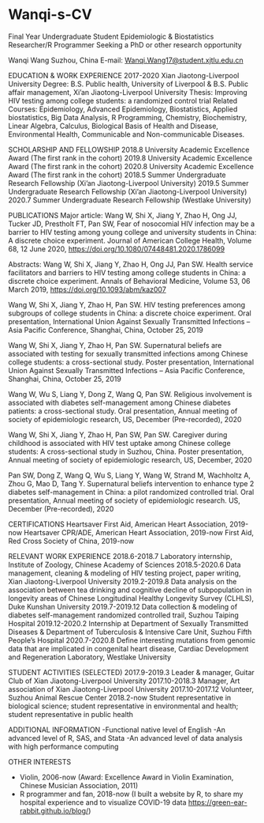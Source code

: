 # Wanqi-s-CV
Final Year Undergraduate Student
Epidemiologic & Biostatistics Researcher/R Programmer
Seeking a PhD or other research opportunity

Wanqi Wang
Suzhou, China
E-mail: Wanqi.Wang17@student.xjtlu.edu.cn

EDUCATION & WORK EXPERIENCE
2017-2020 Xian Jiaotong-Liverpool University
Degree: B.S. Public health, University of Liverpool 
         & B.S. Public affair management, Xi’an Jiaotong-Liverpool University 
Thesis: Improving HIV testing among college students: a randomized control trial
Related Courses: Epidemiology, Advanced Epidemiology, Biostatistics, Applied biostatistics, Big Data Analysis, R Programming, Chemistry, Biochemistry, Linear Algebra, Calculus, Biological Basis of Health and Disease, Environmental Health, Communicable and Non-communicable Diseases.  

SCHOLARSHIP AND FELLOWSHIP
2018.8 University Academic Excellence Award (The first rank in the cohort)
2019.8 University Academic Excellence Award (The first rank in the cohort)
2020.8 University Academic Excellence Award (The first rank in the cohort)
2018.5 Summer Undergraduate Research Fellowship (Xi’an Jiaotong-Liverpool University)
2019.5 Summer Undergraduate Research Fellowship (Xi’an Jiaotong-Liverpool University)
2020.7 Summer Undergraduate Research Fellowship (Westlake University)

PUBLICATIONS 
Major article:
Wang W, Shi X, Jiang Y, Zhao H, Ong JJ, Tucker JD, Prestholt FT, Pan SW, Fear of nosocomial HIV infection may be a barrier to HIV testing among young college and university students in China: A discrete choice experiment. Journal of American College Health, Volume 68, 12 June 2020, https://doi.org/10.1080/07448481.2020.1786099 

Abstracts:
Wang W, Shi X, Jiang Y, Zhao H, Ong JJ, Pan SW. Health service facilitators and barriers to HIV testing among college students in China: a discrete choice experiment. Annals of Behavioral Medicine, Volume 53, 06 March 2019, https://doi.org/10.1093/abm/kaz007

Wang W, Shi X, Jiang Y, Zhao H, Pan SW. HIV testing preferences among subgroups of college students in China: a discrete choice experiment. Oral presentation, International Union Against Sexually Transmitted Infections – Asia Pacific Conference, Shanghai, China, October 25, 2019

Wang W, Shi X, Jiang Y, Zhao H, Pan SW. Supernatural beliefs are associated with testing for sexually transmitted infections among Chinese college students: a cross-sectional study. Poster presentation, International Union Against Sexually Transmitted Infections – Asia Pacific Conference, Shanghai, China, October 25, 2019

Wang W, Wu S, Liang Y, Dong Z, Wang Q, Pan SW. Religious involvement is associated with diabetes self-management among Chinese diabetes patients: a cross-sectional study. Oral presentation, Annual meeting of society of epidemiologic research, US, December (Pre-recorded), 2020

Wang W, Shi X, Jiang Y, Zhao H, Pan SW, Pan SW. Caregiver during childhood is associated with HIV test uptake among Chinese college students: A cross-sectional study in Suzhou, China. Poster presentation, Annual meeting of society of epidemiologic research, US, December, 2020 

Pan SW, Dong Z, Wang Q, Wu S, Liang Y, Wang W, Strand M, Wachholtz A, Zhou G, Mao D, Tang Y.  Supernatural beliefs intervention to enhance type 2 diabetes self-management in China: a pilot randomized controlled trial. Oral presentation, Annual meeting of society of epidemiologic research. US, December (Pre-recorded), 2020

CERTIFICATIONS
Heartsaver First Aid, American Heart Association, 2019-now
Heartsaver CPR/ADE, American Heart Association, 2019-now
First Aid, Red Cross Society of China, 2019-now

RELEVANT WORK EXPERIENCE
2018.6-2018.7 Laboratory internship, Institute of Zoology, Chinese Academy of Sciences
2018.5-2020.6 Data management, cleaning & modeling of HIV testing project, paper writing, Xian Jiaotong-Liverpool University 
2019.2-2019.8 Data analysis on the association between tea drinking and cognitive decline of subpopulation in longevity areas of Chinese Longitudinal Healthy Longevity Survey (CLHLS), Duke Kunshan University
2019.7-2019.12 Data collection & modeling of diabetes self-management randomized controlled trail, Suzhou Taiping Hospital 
2019.12-2020.2 Internship at Department of Sexually Transmitted Diseases & Department of Tuberculosis & Intensive Care Unit, Suzhou Fifth People’s Hospital
2020.7-2020.8 Define interesting mutations from genomic data that are implicated in congenital heart disease, Cardiac Development and Regeneration Laboratory, Westlake University

STUDENT ACTIVITIES (SELECTED)
2017.9-2019.3 Leader & manager, Guitar Club of Xian Jiaotong-Liverpool University 
2017.10-2018.3 Manager, Art association of Xian Jiaotong-Liverpool University
2017.10-2017.12 Volunteer, Suzhou Animal Rescue Center
2018.2-now Student representative in biological science; student representative in environmental and health; student representative in public health

ADDITIONAL INFORMATION
-Functional native level of English
-An advanced level of R, SAS, and Stata
-An advanced level of data analysis with high performance computing

OTHER INTERESTS
- Violin, 2006-now (Award: Excellence Award in Violin Examination, Chinese Musician Association, 2011)
- R programmer and fan, 2018-now (I built a website by R, to share my hospital experience and to visualize COVID-19 data https://green-ear-rabbit.github.io/blog/) 

